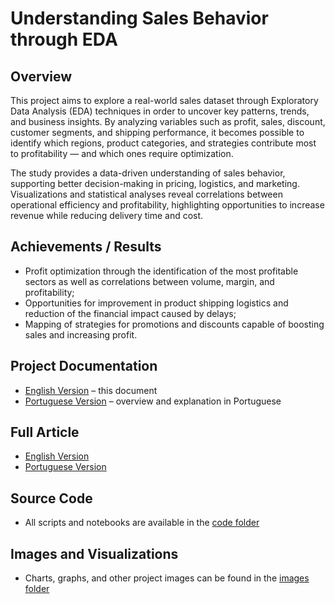 # Understanding Sales Behavior through EDA

## Overview
This project aims to explore a real-world sales dataset through Exploratory Data Analysis (EDA) techniques in order to uncover key patterns, trends, and business insights. By analyzing variables such as profit, sales, discount, customer segments, and shipping performance, it becomes possible to identify which regions, product categories, and strategies contribute most to profitability — and which ones require optimization.

The study provides a data-driven understanding of sales behavior, supporting better decision-making in pricing, logistics, and marketing. Visualizations and statistical analyses reveal correlations between operational efficiency and profitability, highlighting opportunities to increase revenue while reducing delivery time and cost.

## Achievements / Results
- Profit optimization through the identification of the most profitable sectors as well as correlations between volume, margin, and profitability;
- Opportunities for improvement in product shipping logistics and reduction of the financial impact caused by delays;
- Mapping of strategies for promotions and discounts capable of boosting sales and increasing profit.

## Project Documentation
- [English Version](README.md) – this document  
- [Portuguese Version](README_PT.md) – overview and explanation in Portuguese

## Full Article
- [English Version](https://github.com/Benfluc/Projects/blob/main/project5/Article%20EN.pdf)
- [Portuguese Version](https://github.com/Benfluc/Projects/blob/main/project5/Artigo_PT.pdf)

## Source Code
- All scripts and notebooks are available in the [code folder](https://github.com/Benfluc/Projects/tree/main/project5/codes)  

## Images and Visualizations
- Charts, graphs, and other project images can be found in the [images folder](https://github.com/Benfluc/Projects/tree/main/project5/imgs)
